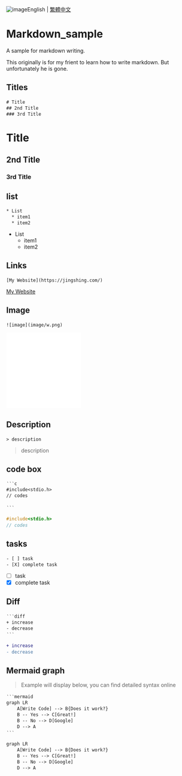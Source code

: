 ![image](https://github.com/JingShing/Markdown_sample/assets/23427084/4fcc07ff-d952-4610-add4-40122ac26815)English | [繁體中文](README_TCH.md)
# Markdown_sample
A sample for markdown writing.

This originally is for my frient to learn how to write markdown. But unfortunately he is gone.

## Titles
```
# Title
## 2nd Title
### 3rd Title
```
# Title
## 2nd Title
### 3rd Title

## list
```
* List
  * item1
  * item2
```
* List
  * item1
  * item2
## Links
```
[My Website](https://jingshing.com/)
```
[My Website](https://jingshing.com/)
## Image
```
![image](image/w.png)
```
![image](image/w.png)

## Description
```
> description
```
> description

## code box
```
‵‵‵c
#include<stdio.h>
// codes

‵‵‵
```

```c
#include<stdio.h>
// codes

```

## tasks
```
- [ ] task
- [X] complete task
```
- [ ] task
- [X] complete task

## Diff
```
‵‵‵diff
+ increase
- decrease
‵‵‵
```
```diff
+ increase
- decrease
```

## Mermaid graph
> Example will display below, you can find detailed syntax online
```
‵‵‵mermaid
graph LR
	A[Write Code] --> B{Does it work?}
	B -- Yes --> C[Great!]
	B -- No --> D[Google]
	D --> A
‵‵‵
```

```mermaid
graph LR
	A[Write Code] --> B{Does it work?}
	B -- Yes --> C[Great!]
	B -- No --> D[Google]
	D --> A
```
